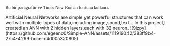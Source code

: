 <p style="font-family: 'Times New Roman', Times, serif;">Bu bir paragraftır ve Times New Roman fontunu kullanır.</p>
Artificial Neural Networks are simple yet powerful structures that can work well with multiple types of data,including image,sound,text...
In this project,I created an ANN with 2 hidden layers,each with 32 neuron.
![9jzpy](https://github.com/egeenc0/Simple-ANN/assets/111919042/383ff9b4-27c4-4299-bcce-c4d00a320805)
